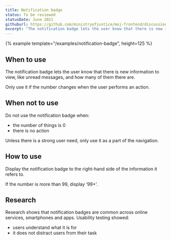 ```yaml
---
title: Notification badge
status: To be reviewed
statusDate: June 2021
githuburl: https://github.com/ministryofjustice/moj-frontend/discussions/706
excerpt: "The notification badge lets the user know that there is new information to view, like unread messages, and how many of them there are."
---
```


{% example template="/examples/notification-badge", height=125 %}

## When to use

The notification badge lets the user know that there is new information to view, like unread messages, and how many of them there are.

Only use it if the number changes when the user performs an action.

## When not to use

Do not use the notification badge when:

- the number of things is 0
- there is no action

Unless there is a strong user need, only use it as a part of the navigation.

## How to use

Display the notification badge to the right-hand side of the information it refers to.

If the number is more than 99, display ‘99+’.

## Research

Research shows that notification badges are common across online services, smartphones and apps. Usability testing showed:

- users understand what it is for
- it does not distract users from their task
